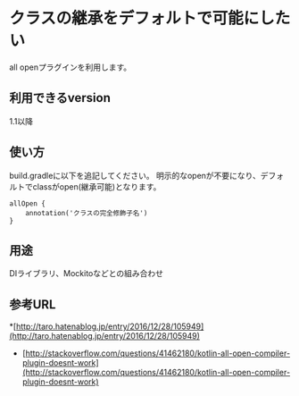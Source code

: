 
# クラスの継承をデフォルトで可能にしたい

all openプラグインを利用します。

## 利用できるversion

1.1以降


## 使い方

build.gradleに以下を追記してください。
明示的なopenが不要になり、デフォルトでclassがopen(継承可能)となります。

```
allOpen {
    annotation('クラスの完全修飾子名')
}
```

## 用途

DIライブラリ、Mockitoなどとの組み合わせ

## 参考URL

*[http://taro.hatenablog.jp/entry/2016/12/28/105949](http://taro.hatenablog.jp/entry/2016/12/28/105949)
* [http://stackoverflow.com/questions/41462180/kotlin-all-open-compiler-plugin-doesnt-work](http://stackoverflow.com/questions/41462180/kotlin-all-open-compiler-plugin-doesnt-work)
